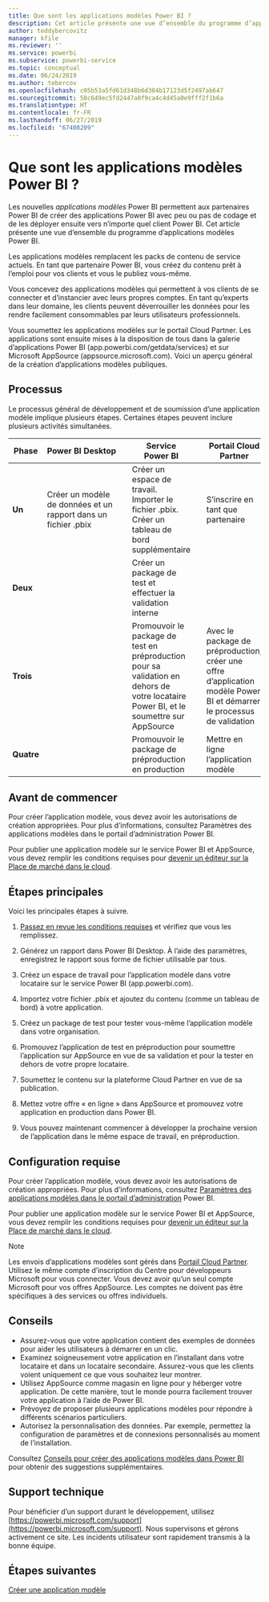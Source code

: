 ```yaml
---
title: Que sont les applications modèles Power BI ?
description: Cet article présente une vue d’ensemble du programme d’applications modèles Power BI. Découvrez comment créer des applications Power BI avec peu ou pas de codage et les déployer ensuite vers n’importe quel client Power BI.
author: teddybercovitz
manager: kfile
ms.reviewer: ''
ms.service: powerbi
ms.subservice: powerbi-service
ms.topic: conceptual
ms.date: 06/24/2019
ms.author: tebercov
ms.openlocfilehash: c05b53a5fd61d348b6d304b17123d5f2497ab647
ms.sourcegitcommit: 58c649ec5fd2447a0f9ca4c4d45a0e9fff2f1b6a
ms.translationtype: HT
ms.contentlocale: fr-FR
ms.lasthandoff: 06/27/2019
ms.locfileid: "67408209"
---
```

# <a name="what-are-power-bi-template-apps"></a>Que sont les applications modèles Power BI ?

Les nouvelles *applications modèles* Power BI permettent aux partenaires Power BI de créer des applications Power BI avec peu ou pas de codage et de les déployer ensuite vers n’importe quel client Power BI.  Cet article présente une vue d’ensemble du programme d’applications modèles Power BI.

Les applications modèles remplacent les packs de contenu de service actuels. En tant que partenaire Power BI, vous créez du contenu prêt à l’emploi pour vos clients et vous le publiez vous-même.  

Vous concevez des applications modèles qui permettent à vos clients de se connecter et d’instancier avec leurs propres comptes. En tant qu’experts dans leur domaine, les clients peuvent déverrouiller les données pour les rendre facilement consommables par leurs utilisateurs professionnels.  

Vous soumettez les applications modèles sur le portail Cloud Partner. Les applications sont ensuite mises à la disposition de tous dans la galerie d’applications Power BI (app.powerbi.com/getdata/services) et sur Microsoft AppSource (appsource.microsoft.com). Voici un aperçu général de la création d’applications modèles publiques.  

## <a name="process"></a>Processus
Le processus général de développement et de soumission d’une application modèle implique plusieurs étapes. Certaines étapes peuvent inclure plusieurs activités simultanées.


| Phase | Power BI Desktop |  |Service Power BI  |  |Portail Cloud Partner  |
|---|--------|--|---------|---------|---------|
| **Un** | Créer un modèle de données et un rapport dans un fichier .pbix |  | Créer un espace de travail. Importer le fichier .pbix. Créer un tableau de bord supplémentaire  |  | S’inscrire en tant que partenaire |
| **Deux** |  |  | Créer un package de test et effectuer la validation interne        |  | |
| **Trois** | |  | Promouvoir le package de test en préproduction pour sa validation en dehors de votre locataire Power BI, et le soumettre sur AppSource  |  | Avec le package de préproduction, créer une offre d’application modèle Power BI et démarrer le processus de validation |
| **Quatre** | |  | Promouvoir le package de préproduction en production |  | Mettre en ligne l’application modèle |

## <a name="before-you-begin"></a>Avant de commencer

Pour créer l’application modèle, vous devez avoir les autorisations de création appropriées. Pour plus d’informations, consultez Paramètres des applications modèles dans le portail d’administration Power BI. 

Pour publier une application modèle sur le service Power BI et AppSource, vous devez remplir les conditions requises pour [devenir un éditeur sur la Place de marché dans le cloud](https://docs.microsoft.com/azure/marketplace/become-publisher).
 
## <a name="high-level-steps"></a>Étapes principales

Voici les principales étapes à suivre. 

1. [Passez en revue les conditions requises](#requirements) et vérifiez que vous les remplissez. 

1. Générez un rapport dans Power BI Desktop. À l’aide des paramètres, enregistrez le rapport sous forme de fichier utilisable par tous. 

1. Créez un espace de travail pour l’application modèle dans votre locataire sur le service Power BI (app.powerbi.com). 

1. Importez votre fichier .pbix et ajoutez du contenu (comme un tableau de bord) à votre application. 

1. Créez un package de test pour tester vous-même l’application modèle dans votre organisation. 

1. Promouvez l’application de test en préproduction pour soumettre l’application sur AppSource en vue de sa validation et pour la tester en dehors de votre propre locataire. 

1. Soumettez le contenu sur la plateforme Cloud Partner en vue de sa publication. 

1. Mettez votre offre « en ligne » dans AppSource et promouvez votre application en production dans Power BI.
2. Vous pouvez maintenant commencer à développer la prochaine version de l’application dans le même espace de travail, en préproduction. 

## <a name="requirements"></a>Configuration requise

Pour créer l’application modèle, vous devez avoir les autorisations de création appropriées. Pour plus d’informations, consultez [Paramètres des applications modèles dans le portail d’administration](service-admin-portal.md#template-apps-settings) Power BI. 

Pour publier une application modèle sur le service Power BI et AppSource, vous devez remplir les conditions requises pour [devenir un éditeur sur la Place de marché dans le cloud](https://docs.microsoft.com/azure/marketplace/become-publisher).
 > [!NOTE] 
 > Les envois d’applications modèles sont gérés dans [Portail Cloud Partner](https://cloudpartner.azure.com). Utilisez le même compte d’inscription du Centre pour développeurs Microsoft pour vous connecter. Vous devez avoir qu’un seul compte Microsoft pour vos offres AppSource. Les comptes ne doivent pas être spécifiques à des services ou offres individuels.

## <a name="tips"></a>Conseils 

- Assurez-vous que votre application contient des exemples de données pour aider les utilisateurs à démarrer en un clic. 
- Examinez soigneusement votre application en l’installant dans votre locataire et dans un locataire secondaire. Assurez-vous que les clients voient uniquement ce que vous souhaitez leur montrer. 
- Utilisez AppSource comme magasin en ligne pour y héberger votre application. De cette manière, tout le monde pourra facilement trouver votre application à l’aide de Power BI. 
- Prévoyez de proposer plusieurs applications modèles pour répondre à différents scénarios particuliers. 
- Autorisez la personnalisation des données. Par exemple, permettez la configuration de paramètres et de connexions personnalisés au moment de l’installation.

Consultez [Conseils pour créer des applications modèles dans Power BI](service-template-apps-tips.md) pour obtenir des suggestions supplémentaires.

## <a name="support"></a>Support technique
Pour bénéficier d’un support durant le développement, utilisez [https://powerbi.microsoft.com/support](https://powerbi.microsoft.com/support). Nous supervisons et gérons activement ce site. Les incidents utilisateur sont rapidement transmis à la bonne équipe.

## <a name="next-steps"></a>Étapes suivantes

[Créer une application modèle](service-template-apps-create.md)
